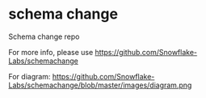 # schema change 
Schema change repo 

For more info, please use https://github.com/Snowflake-Labs/schemachange

For diagram:
  https://github.com/Snowflake-Labs/schemachange/blob/master/images/diagram.png
